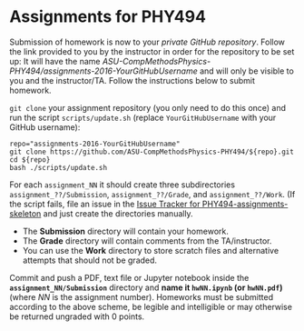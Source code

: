 # Assignments for PHY494


Submission of homework is now to your *private GitHub
repository*. Follow the link provided to you by the instructor in
order for the repository to be set up: It will have the name
*ASU-CompMethodsPhysics-PHY494/assignments-2016-YourGitHubUsername*
and will only be visible to you and the instructor/TA. Follow the
instructions below to submit homework.

`git clone` your assignment repository (you only need to do this once)
and run the script `scripts/update.sh` (replace `YourGitHubUsername`
with your GitHub username):
```
repo="assignments-2016-YourGitHubUsername"
git clone https://github.com/ASU-CompMethodsPhysics-PHY494/${repo}.git
cd ${repo}
bash ./scripts/update.sh 
```

For each `assignment_NN` it should create three subdirectories
`assignment_??/Submission`, `assignment_??/Grade`, and
`assignment_??/Work`. (If the script fails, file an issue in the
[Issue Tracker for PHY494-assignments-skeleton](https://github.com/ASU-CompMethodsPhysics-PHY494/PHY494-assignments-skeleton/issues)
and just create the directories manually.

* The **Submission** directory will contain your homework.
* The **Grade** directory will contain comments from the
  TA/instructor.
* You can use the **Work** directory to store scratch files and
  alternative attempts that should not be graded.

Commit and push a PDF, text file or Jupyter notebook inside the
**`assignment_NN/Submission`** directory and **name it `hwNN.ipynb` (or
`hwNN.pdf`)** (where *NN* is the assignment number).  Homeworks must
be submitted according to the above scheme, be legible and
intelligible or may otherwise be returned ungraded with 0 points.



